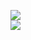 [![](https://img.shields.io/badge/Made%20With-Github%20Spray-lightgrey.svg?style=for-the-badge&logo=github)](https://github.com/Annihil/github-spray#1563)  
[![](https://i.imgur.com/2DrTn0Z.gif)](https://github.com/Annihil/github-spray)